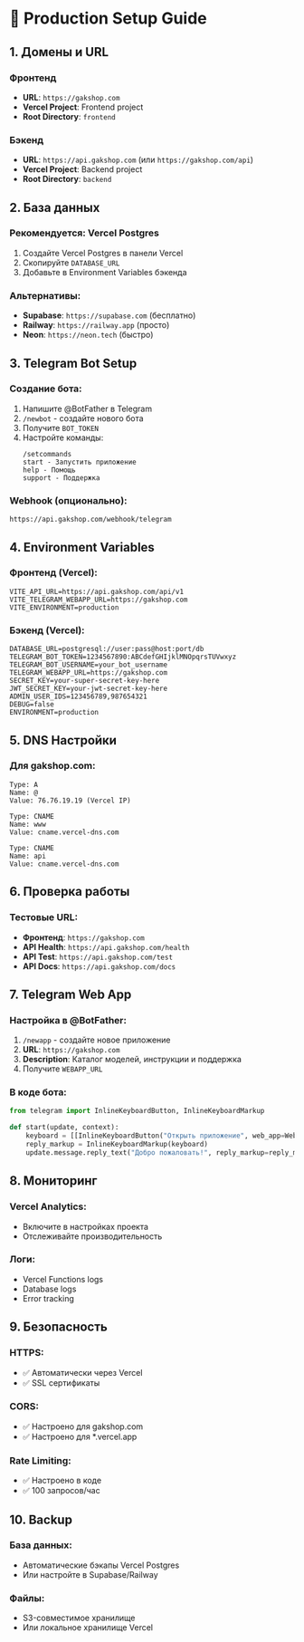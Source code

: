 # 🚀 Production Setup Guide

## 1. Домены и URL

### Фронтенд
- **URL**: `https://gakshop.com`
- **Vercel Project**: Frontend project
- **Root Directory**: `frontend`

### Бэкенд  
- **URL**: `https://api.gakshop.com` (или `https://gakshop.com/api`)
- **Vercel Project**: Backend project
- **Root Directory**: `backend`

## 2. База данных

### Рекомендуется: Vercel Postgres
1. Создайте Vercel Postgres в панели Vercel
2. Скопируйте `DATABASE_URL`
3. Добавьте в Environment Variables бэкенда

### Альтернативы:
- **Supabase**: `https://supabase.com` (бесплатно)
- **Railway**: `https://railway.app` (просто)
- **Neon**: `https://neon.tech` (быстро)

## 3. Telegram Bot Setup

### Создание бота:
1. Напишите @BotFather в Telegram
2. `/newbot` - создайте нового бота
3. Получите `BOT_TOKEN`
4. Настройте команды:
   ```
   /setcommands
   start - Запустить приложение
   help - Помощь
   support - Поддержка
   ```

### Webhook (опционально):
```
https://api.gakshop.com/webhook/telegram
```

## 4. Environment Variables

### Фронтенд (Vercel):
```
VITE_API_URL=https://api.gakshop.com/api/v1
VITE_TELEGRAM_WEBAPP_URL=https://gakshop.com
VITE_ENVIRONMENT=production
```

### Бэкенд (Vercel):
```
DATABASE_URL=postgresql://user:pass@host:port/db
TELEGRAM_BOT_TOKEN=1234567890:ABCdefGHIjklMNOpqrsTUVwxyz
TELEGRAM_BOT_USERNAME=your_bot_username
TELEGRAM_WEBAPP_URL=https://gakshop.com
SECRET_KEY=your-super-secret-key-here
JWT_SECRET_KEY=your-jwt-secret-key-here
ADMIN_USER_IDS=123456789,987654321
DEBUG=false
ENVIRONMENT=production
```

## 5. DNS Настройки

### Для gakshop.com:
```
Type: A
Name: @
Value: 76.76.19.19 (Vercel IP)

Type: CNAME  
Name: www
Value: cname.vercel-dns.com

Type: CNAME
Name: api
Value: cname.vercel-dns.com
```

## 6. Проверка работы

### Тестовые URL:
- **Фронтенд**: `https://gakshop.com`
- **API Health**: `https://api.gakshop.com/health`
- **API Test**: `https://api.gakshop.com/test`
- **API Docs**: `https://api.gakshop.com/docs`

## 7. Telegram Web App

### Настройка в @BotFather:
1. `/newapp` - создайте новое приложение
2. **URL**: `https://gakshop.com`
3. **Description**: Каталог моделей, инструкции и поддержка
4. Получите `WEBAPP_URL`

### В коде бота:
```python
from telegram import InlineKeyboardButton, InlineKeyboardMarkup

def start(update, context):
    keyboard = [[InlineKeyboardButton("Открыть приложение", web_app=WebAppInfo(url="https://gakshop.com"))]]
    reply_markup = InlineKeyboardMarkup(keyboard)
    update.message.reply_text("Добро пожаловать!", reply_markup=reply_markup)
```

## 8. Мониторинг

### Vercel Analytics:
- Включите в настройках проекта
- Отслеживайте производительность

### Логи:
- Vercel Functions logs
- Database logs
- Error tracking

## 9. Безопасность

### HTTPS:
- ✅ Автоматически через Vercel
- ✅ SSL сертификаты

### CORS:
- ✅ Настроено для gakshop.com
- ✅ Настроено для *.vercel.app

### Rate Limiting:
- ✅ Настроено в коде
- ✅ 100 запросов/час

## 10. Backup

### База данных:
- Автоматические бэкапы Vercel Postgres
- Или настройте в Supabase/Railway

### Файлы:
- S3-совместимое хранилище
- Или локальное хранилище Vercel
